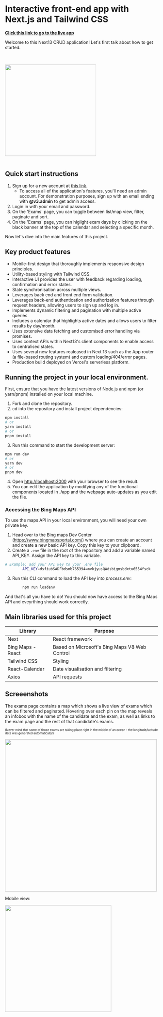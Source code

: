 # Interactive front-end app with Next.js and Tailwind CSS

**[Click this link to go to the live app](https://next13-app-alpha.vercel.app/)**

Welcome to this Next13 CRUD application! Let's first talk about how to get started.

<br></br>
<img src='./public/images/next.svg' width=300>
<br></br>

## Quick start instructions
1) Sign up for a new account at [this link](https://next13-app-alpha.vercel.app/signup).
    - To access all of the application's features, you'll need an admin account. For demonstration purposes, sign up with an email ending with **@v3.admin** to get admin access.
2) Login in with your email and password.
3) On the 'Exams' page, you can toggle between list/map view, filter, paginate and sort.
4) On the 'Exams' page, you can higlight exam days by clicking on the black banner at the top of the calendar and selecting a specific month.

Now let's dive into the main features of this project.

## Key product features

- Mobile-first design that thoroughly implements responsive design principles.
- Utility-based styling with Tailwind CSS.
- Interactive UI provides the user with feedback regarding loading, confirmation and error states.
- State synchronisation across multiple views.
- Leverages back end and front end form validation.
- Leverages back-end authentication and authorization features through request headers, allowing users to sign up and log in.
- Implements dynamic filtering and pagination with multiple active queries.
- Includes a calendar that highlights active dates and allows users to filter results by day/month.
- Uses extensive data fetching and customised error handling via promises.
- Uses context APIs within Next13's client components to enable access to centralised states.
- Uses several new features realeased in Next 13 such as the App router (a file-based routing system) and custom loading/404/error pages.
- Production build deployed on Vercel's serverless platform.


## Running the project in your local environment.

First, ensure that you have the latest versions of Node.js and npm (or yarn/pnpm) installed on your local machine.

1) Fork and clone the repository.
2) cd into the repository and install project dependencies:
```bash
npm install
# or
yarn install
# or
pnpm install
```

3) Run this command to start the development server:

```bash
npm run dev
# or
yarn dev
# or
pnpm dev
```

4) Open [http://localhost:3000](http://localhost:3000) with your browser to see the result.
5) You can edit the application by modifying any of the functional components located in ./app and the webpage auto-updates as you edit the file.

### Accessing the Bing Maps API
To use the maps API in your local environment, you will need your own private key.

1) Head over to the Bing maps Dev Center (https://www.bingmapsportal.com/) where you can create an account and create a new basic API key. Copy this key to your clipboard.
2) Create a ```.env``` file in the root of the repository and add a variable named API_KEY. Assign the API key to this variable.

```sh
# Example: add your API key to your .env file
        API_KEY=dsfiubSADFbdsnb765394=mvkjyusQWdsbignsbdxtu6554fsck
```
3) Run this CLI command to load the API key into *process.env*:
```bash
        npm run loadenv
```

And that's all you have to do! You should now have access to the Bing Maps API and eveyrthing should work correctly.


## Main libraries used for this project
Library | Purpose
--- | ---
Next | React framework
Bing Maps - React | Based on Microsoft's Bing Maps V8 Web Control
Tailwind CSS | Styling
React-Calendar | Date visualisation and filtering
Axios | API requests


## Screeenshots
The exams page contains a map which shows a live view of exams which can be filtered and paginated. Hovering over each pin on the map reveals an infobox with the name of the candidate and the exam, as well as links to the exam page and the rest of that candidate's exams.

<sub><sup>(Never mind that some of those exams are taking place right in the middle of an ocean - the longitude/latitude data was generated automatically!)

<img src='./public/images/map.png' width=500>

Mobile view:

<img src='./public/images/full-view.png' width=350>

